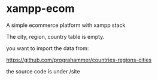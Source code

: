 # xampp-ecom
A simple ecommerce platform with xampp stack

The city, region, country table is empty.

you want to import the data from:

https://github.com/prograhammer/countries-regions-cities

the source code is under /site

